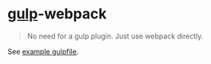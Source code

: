 # [gulp](https://github.com/wearefractal/gulp)-webpack

> No need for a gulp plugin. Just use webpack directly.

See [example gulpfile](https://github.com/webpack/webpack-with-common-libs/blob/master/Gulpfile.js).
